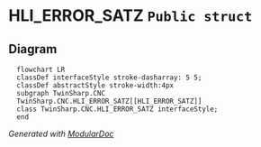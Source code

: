 # HLI_ERROR_SATZ `Public struct`

## Diagram
```mermaid
  flowchart LR
  classDef interfaceStyle stroke-dasharray: 5 5;
  classDef abstractStyle stroke-width:4px
  subgraph TwinSharp.CNC
  TwinSharp.CNC.HLI_ERROR_SATZ[[HLI_ERROR_SATZ]]
  class TwinSharp.CNC.HLI_ERROR_SATZ interfaceStyle;
  end
```

*Generated with* [*ModularDoc*](https://github.com/hailstorm75/ModularDoc)

